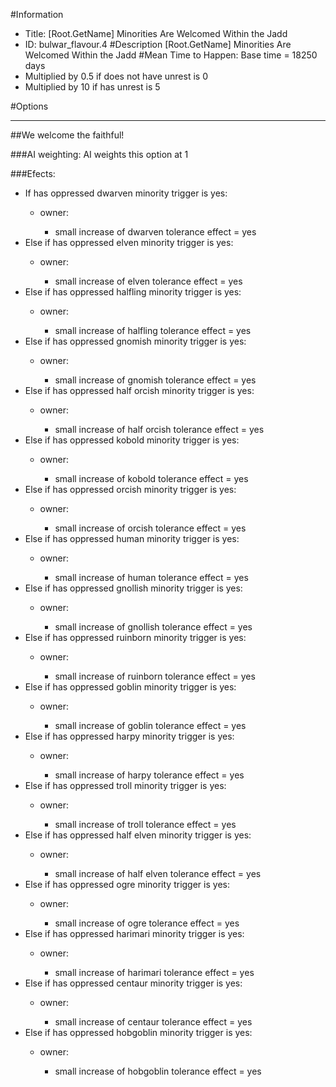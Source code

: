 #Information
 - Title: [Root.GetName] Minorities Are Welcomed Within the Jadd
 - ID: bulwar_flavour.4
#Description
[Root.GetName] Minorities Are Welcomed Within the Jadd
#Mean Time to Happen:
Base time = 18250 days
 - Multiplied by 0.5 if does not have unrest is 0
 - Multiplied by 10 if has unrest is 5

#Options

___
##We welcome the faithful!

###AI weighting:
AI weights this option at 1


###Efects:<ul><li>If has oppressed dwarven minority trigger is yes:</li><ul><li>owner:</li><ul><li>small increase of dwarven tolerance effect = yes</li></ul></ul><li>Else if has oppressed elven minority trigger is yes:</li><ul><li>owner:</li><ul><li>small increase of elven tolerance effect = yes</li></ul></ul><li>Else if has oppressed halfling minority trigger is yes:</li><ul><li>owner:</li><ul><li>small increase of halfling tolerance effect = yes</li></ul></ul><li>Else if has oppressed gnomish minority trigger is yes:</li><ul><li>owner:</li><ul><li>small increase of gnomish tolerance effect = yes</li></ul></ul><li>Else if has oppressed half orcish minority trigger is yes:</li><ul><li>owner:</li><ul><li>small increase of half orcish tolerance effect = yes</li></ul></ul><li>Else if has oppressed kobold minority trigger is yes:</li><ul><li>owner:</li><ul><li>small increase of kobold tolerance effect = yes</li></ul></ul><li>Else if has oppressed orcish minority trigger is yes:</li><ul><li>owner:</li><ul><li>small increase of orcish tolerance effect = yes</li></ul></ul><li>Else if has oppressed human minority trigger is yes:</li><ul><li>owner:</li><ul><li>small increase of human tolerance effect = yes</li></ul></ul><li>Else if has oppressed gnollish minority trigger is yes:</li><ul><li>owner:</li><ul><li>small increase of gnollish tolerance effect = yes</li></ul></ul><li>Else if has oppressed ruinborn minority trigger is yes:</li><ul><li>owner:</li><ul><li>small increase of ruinborn tolerance effect = yes</li></ul></ul><li>Else if has oppressed goblin minority trigger is yes:</li><ul><li>owner:</li><ul><li>small increase of goblin tolerance effect = yes</li></ul></ul><li>Else if has oppressed harpy minority trigger is yes:</li><ul><li>owner:</li><ul><li>small increase of harpy tolerance effect = yes</li></ul></ul><li>Else if has oppressed troll minority trigger is yes:</li><ul><li>owner:</li><ul><li>small increase of troll tolerance effect = yes</li></ul></ul><li>Else if has oppressed half elven minority trigger is yes:</li><ul><li>owner:</li><ul><li>small increase of half elven tolerance effect = yes</li></ul></ul><li>Else if has oppressed ogre minority trigger is yes:</li><ul><li>owner:</li><ul><li>small increase of ogre tolerance effect = yes</li></ul></ul><li>Else if has oppressed harimari minority trigger is yes:</li><ul><li>owner:</li><ul><li>small increase of harimari tolerance effect = yes</li></ul></ul><li>Else if has oppressed centaur minority trigger is yes:</li><ul><li>owner:</li><ul><li>small increase of centaur tolerance effect = yes</li></ul></ul><li>Else if has oppressed hobgoblin minority trigger is yes:</li><ul><li>owner:</li><ul><li>small increase of hobgoblin tolerance effect = yes</li></ul></ul></ul>
